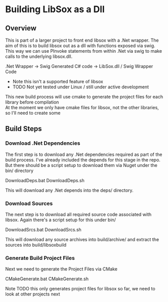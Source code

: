 # Building LibSox as a Dll

## Overview

This is part of a larger project to front end libsox with a .Net wrapper.
The aim of this is to build libsox out as a dll with functions exposed via swig.
This way we can use PInvoke statements from within .Net via swig to make calls to the underlying libsox.dll.

.Net Wrapper -> Swig Generated C# code -> LibSox.dll / Swig Wrapper Code

  * Note this isn't a supported feature of libsox
  * TODO Not yet tested under Linux / still under active development

This new build process will use cmake to generate the project files for each library before compilation <br />
At the moment we only have cmake files for libsox, not the other libraries, so I'll need to create some

## Build Steps

### Download .Net Dependencies

The first step is to download any .Net dependencies required as part of the build process.
I've already included the depends for this stage in the repo.
But there should be a script setup to download them via Nuget under the bin/ directory

  DownloadDeps.bat
  DownloadDeps.sh

This will download any .Net depends into the deps/ directory.

### Download Sources

The next step is to download all required source code associated with libsox.
Again there's a script setup for this under bin/

  DownloadSrcs.bat
  DownloadSrcs.sh

This will download any source archives into build/archive/ and extract the sources into build/libsoxbuild

### Generate Build Project Files

Next we need to generate the Project Files via CMake

  CMakeGenerate.bat
  CMakeGenerate.sh

Note TODO this only generates project files for libsox so far, we need to look at other projects next
